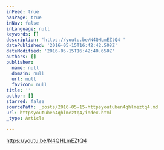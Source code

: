 ```yaml
---
inFeed: true
hasPage: true
inNav: false
inLanguage: null
keywords: []
description: 'https://youtu.be/N4QHLmEZtQ4 '
datePublished: '2016-05-15T16:42:42.508Z'
dateModified: '2016-05-15T16:42:40.650Z'
authors: []
publisher:
  name: null
  domain: null
  url: null
  favicon: null
title: ''
author: []
starred: false
sourcePath: _posts/2016-05-15-httpsyoutuben4qhlmeztq4.md
url: httpsyoutuben4qhlmeztq4/index.html
_type: Article

---
```

https://youtu.be/N4QHLmEZtQ4